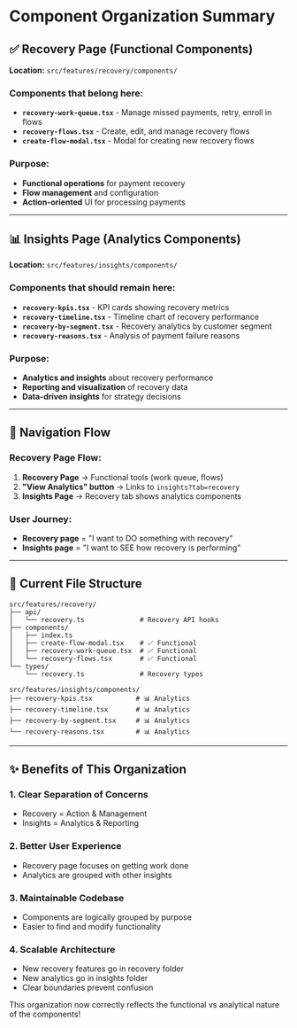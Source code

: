 # Component Organization Summary

## ✅ Recovery Page (Functional Components)
**Location:** `src/features/recovery/components/`

### Components that belong here:
- **`recovery-work-queue.tsx`** - Manage missed payments, retry, enroll in flows
- **`recovery-flows.tsx`** - Create, edit, and manage recovery flows  
- **`create-flow-modal.tsx`** - Modal for creating new recovery flows

### Purpose:
- **Functional operations** for payment recovery
- **Flow management** and configuration
- **Action-oriented** UI for processing payments

---

## 📊 Insights Page (Analytics Components)  
**Location:** `src/features/insights/components/`

### Components that should remain here:
- **`recovery-kpis.tsx`** - KPI cards showing recovery metrics
- **`recovery-timeline.tsx`** - Timeline chart of recovery performance  
- **`recovery-by-segment.tsx`** - Recovery analytics by customer segment
- **`recovery-reasons.tsx`** - Analysis of payment failure reasons

### Purpose:
- **Analytics and insights** about recovery performance
- **Reporting and visualization** of recovery data
- **Data-driven insights** for strategy decisions

---

## 🔗 Navigation Flow

### Recovery Page Flow:
1. **Recovery Page** → Functional tools (work queue, flows)
2. **"View Analytics" button** → Links to `insights?tab=recovery`
3. **Insights Page** → Recovery tab shows analytics components

### User Journey:
- **Recovery page** = "I want to DO something with recovery"
- **Insights page** = "I want to SEE how recovery is performing"

---

## 📁 Current File Structure

```
src/features/recovery/
├── api/
│   └── recovery.ts              # Recovery API hooks
├── components/
│   ├── index.ts
│   ├── create-flow-modal.tsx    # ✅ Functional
│   ├── recovery-work-queue.tsx  # ✅ Functional  
│   └── recovery-flows.tsx       # ✅ Functional
└── types/
    └── recovery.ts              # Recovery types

src/features/insights/components/
├── recovery-kpis.tsx           # 📊 Analytics
├── recovery-timeline.tsx       # 📊 Analytics
├── recovery-by-segment.tsx     # 📊 Analytics
└── recovery-reasons.tsx        # 📊 Analytics
```

---

## ✨ Benefits of This Organization

### 1. **Clear Separation of Concerns**
- Recovery = Action & Management
- Insights = Analytics & Reporting

### 2. **Better User Experience**  
- Recovery page focuses on getting work done
- Analytics are grouped with other insights

### 3. **Maintainable Codebase**
- Components are logically grouped by purpose
- Easier to find and modify functionality

### 4. **Scalable Architecture**
- New recovery features go in recovery folder
- New analytics go in insights folder
- Clear boundaries prevent confusion

This organization now correctly reflects the functional vs analytical nature of the components!
